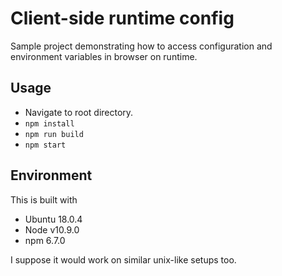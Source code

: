 # Client-side runtime config
Sample project demonstrating how to access configuration and environment variables in browser on runtime.

## Usage
- Navigate to root directory.
- `npm install`
- `npm run build`
- `npm start`

## Environment
This is built with
- Ubuntu 18.0.4
- Node v10.9.0
- npm 6.7.0

I suppose it would work on similar unix-like setups too.

